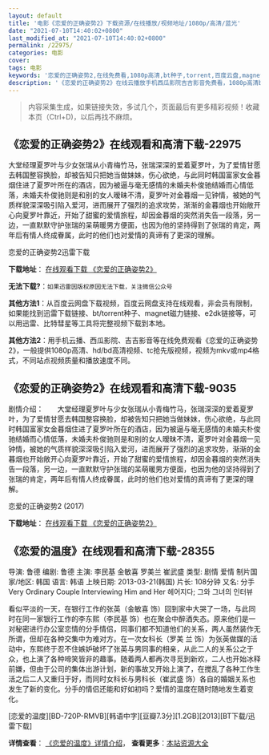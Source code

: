 ```yaml
---
layout: default
title: '电影《恋爱的正确姿势2》下载资源/在线播放/视频地址/1080p/高清/蓝光'
date: "2021-07-10T14:40:02+0800"
last_modified_at: "2021-07-10T14:40:02+0800"
permalink: /22975/
categories: 电影
cover:
tags: 电影
keywords: '恋爱的正确姿势2,在线免费看,1080p高清,bt种子,torrent,百度云盘,magnet,磁力链,迅雷下载资源'
description: '《恋爱的正确姿势2》在线云播放手机西瓜影院吉吉影音免费看，1080p高清bd/hd未删减完整版和tc抢先枪版，mkv/mp4格式，附带bt/torrent种子、magnet/磁力链、百度云盘、网盘资源迅雷下载链接'
---
```


>内容采集生成，如果链接失效，多试几个，页面最后有更多精彩视频！收藏本页（Ctrl+D)，以后再找不麻烦。


## 《恋爱的正确姿势2》在线观看和高清下载-22975

大堂经理夏罗叶与少女张瑞从小青梅竹马，张瑞深深的爱着夏罗叶，为了爱情甘愿去韩国整容换脸，却被告知只把她当做妹妹，伤心欲绝，与此同时韩国富家女金暮烟住进了夏罗叶所在的酒店，因为被逼与毫无感情的未婚夫朴俊驰结婚而心情低落，未婚夫朴俊驰则是和别的女人暧昧不清，夏罗叶对金暮烟一见钟情，被她的气质样貌深深吸引陷入爱河，进而展开了强烈的追求攻势，渐渐的金暮烟也开始敞开心向夏罗叶靠近，开始了甜蜜的爱情旅程，却因金暮烟的突然消失告一段落，另一边，一直默默守护张瑞的呆萌暖男方便面，也因为他的坚持得到了张瑞的肯定，两年后有情人终成眷属，此时的他们也对爱情的真谛有了更深的理解。


恋爱的正确姿势2迅雷下载

**下载地址**： [在线观看下载 《恋爱的正确姿势2》](https://www.993dy.com//vod-detail-id-25438.html) 


**无法下载?**：`如果迅雷因版权原因无法下载，关注微信公众号 `

**其他方法1**：从百度云网盘下载视频，百度云网盘支持在线观看，非会员有限制，如果能找到迅雷下载链接、bt/torrent种子、magnet磁力链接、e2dk链接等，可以用迅雷、比特彗星等工具将完整视频下载到本地。

**其他方法2**：用手机云播、西瓜影院、吉吉影音等在线免费观看《恋爱的正确姿势2》，一般提供1080p高清、hd/bd高清视频、tc抢先版视频，视频为mkv或mp4格式，不同站点视频质量和播放速度不同。


## 《恋爱的正确姿势2》在线观看和高清下载-9035

剧情介绍：　　大堂经理夏罗叶与少女张瑞从小青梅竹马，张瑞深深的爱着夏罗叶，为了爱情甘愿去韩国整容换脸，却被告知只把她当做妹妹，伤心欲绝，与此同时韩国富家女金暮烟住进了夏罗叶所在的酒店，因为被逼与毫无感情的未婚夫朴俊驰结婚而心情低落，未婚夫朴俊驰则是和别的女人暧昧不清，夏罗叶对金暮烟一见钟情，被她的气质样貌深深吸引陷入爱河，进而展开了强烈的追求攻势，渐渐的金暮烟也开始敞开心向夏罗叶靠近，开始了甜蜜的爱情旅程，却因金暮烟的突然消失告一段落，另一边，一直默默守护张瑞的呆萌暖男方便面，也因为他的坚持得到了张瑞的肯定，两年后有情人终成眷属，此时的他们也对爱情的真谛有了更深的理解。


恋爱的正确姿势2 (2017)

**下载地址**： [在线观看下载 《恋爱的正确姿势2》](https://www.btbtdy.me/btdy/dy10052.html) 


## 《恋爱的温度》在线观看和高清下载-28355

导演: 鲁德 编剧: 鲁德 主演: 李民基 金敏喜 罗美兰 崔武盛 类型: 剧情 爱情 制片国家/地区: 韩国 语言: 韩语 上映日期: 2013-03-21(韩国) 片长: 108分钟 又名: 分手 Very Ordinary Couple Interviewing Him and Her 헤어지다; 그와 그녀의 인터뷰

看似平淡的一天，在银行工作的张英（金敏喜 饰）回到家中大哭了一场，与此同时在同一家银行工作的李东熙（李民基 饰）也在聚会中醉酒失态。原来他们是一对秘密进行办公室恋情的分手情侣，同事们都不知道他们的关系，两人虽然装作无所谓，但却在各种交集中为难对方。在一次女科长（罗美 兰 饰）为张英做媒的活动中，东熙终于忍不住嫉妒破坏了张英与男同事的相亲，从此二人的关系公之于众，也上演了各种啼笑皆非的趣事。随着两人都再次寻觅到新欢，二人也开始冰释前嫌，但由于公司的集体出游计划，新的事故又开始上演了，在搅乱了各种工作生活之后二人又重归于好，而同时女科长与男科长（崔武盛 饰）各自的婚姻关系也发生了新的变化。分手的情侣还能和好如初吗？爱情的温度在随时随地发生着变化。


[恋爱的温度][BD-720P-RMVB][韩语中字][豆瓣7.3分][1.2GB][2013][BT下载/迅雷下载]

**详情查看**： [《恋爱的温度》详情介绍](/movie/28355/)， **查看更多**：[本站资源大全](/movie/t/all/)


